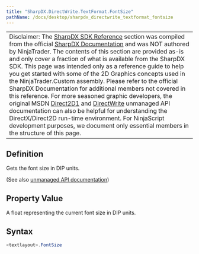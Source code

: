 ```yaml
---
title: "SharpDX.DirectWrite.TextFormat.FontSize"
pathName: /docs/desktop/sharpdx_directwrite_textformat_fontsize
---
```


|  |
| --- |
| Disclaimer: The [SharpDX SDK Reference](/docs/desktop/sharpdx_sdk_reference) section was compiled from the official [SharpDX Documentation](http://sharpdx.org/) and was NOT authored by NinjaTrader. The contents of this section are provided as-is and only cover a fraction of what is available from the SharpDX SDK. This page was intended only as a reference guide to help you get started with some of the 2D Graphics concepts used in the NinjaTrader.Custom assembly. Please refer to the official SharpDX Documentation for additional members not covered in this reference. For more seasoned graphic developers, the original MSDN [Direct2D1](https://msdn.microsoft.com/en-us/library/windows/desktop/dd370990.aspx) and [DirectWrite](https://msdn.microsoft.com/en-us/library/windows/desktop/dd368038.aspx) unmanaged API documentation can also be helpful for understanding the DirectX/Direct2D run-time environment. For NinjaScript development purposes, we document only essential members in the structure of this page. |

## Definition

Gets the font size in DIP units.

(See also [unmanaged API documentation](https://msdn.microsoft.com/en-us/library/dd316643.aspx))

## Property Value

A float representing the current font size in DIP units.

## Syntax

```csharp
<textlayout>.FontSize
```
